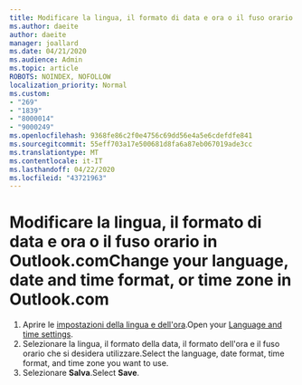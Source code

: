 ```yaml
---
title: Modificare la lingua, il formato di data e ora o il fuso orario in Outlook.com
ms.author: daeite
author: daeite
manager: joallard
ms.date: 04/21/2020
ms.audience: Admin
ms.topic: article
ROBOTS: NOINDEX, NOFOLLOW
localization_priority: Normal
ms.custom:
- "269"
- "1839"
- "8000014"
- "9000249"
ms.openlocfilehash: 9368fe86c2f0e4756c69dd56e4a5e6cdefdfe841
ms.sourcegitcommit: 55eff703a17e500681d8fa6a87eb067019ade3cc
ms.translationtype: MT
ms.contentlocale: it-IT
ms.lasthandoff: 04/22/2020
ms.locfileid: "43721963"
---
```

# <a name="change-your-language-date-and-time-format-or-time-zone-in-outlookcom"></a><span data-ttu-id="be315-102">Modificare la lingua, il formato di data e ora o il fuso orario in Outlook.com</span><span class="sxs-lookup"><span data-stu-id="be315-102">Change your language, date and time format, or time zone in Outlook.com</span></span>

1. <span data-ttu-id="be315-103">Aprire le [impostazioni della lingua e dell'ora](https://go.microsoft.com/fwlink/?linkid=2085505).</span><span class="sxs-lookup"><span data-stu-id="be315-103">Open your [Language and time settings](https://go.microsoft.com/fwlink/?linkid=2085505).</span></span>
1. <span data-ttu-id="be315-104">Selezionare la lingua, il formato della data, il formato dell'ora e il fuso orario che si desidera utilizzare.</span><span class="sxs-lookup"><span data-stu-id="be315-104">Select the language, date format, time format, and time zone you want to use.</span></span>
1. <span data-ttu-id="be315-105">Selezionare **Salva**.</span><span class="sxs-lookup"><span data-stu-id="be315-105">Select **Save**.</span></span>